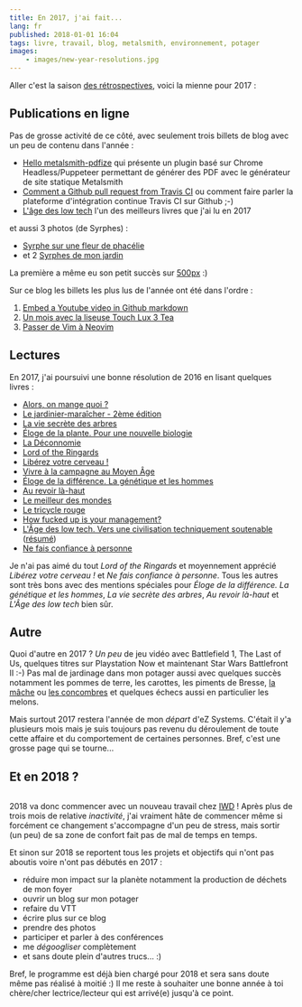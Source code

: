 ```yaml
---
title: En 2017, j'ai fait...
lang: fr
published: 2018-01-01 16:04
tags: livre, travail, blog, metalsmith, environnement, potager
images:
    - images/new-year-resolutions.jpg
---
```


Aller c'est la saison [des
rétrospectives](http://www.hteumeuleu.fr/retrospective-2017/), voici la mienne pour 2017&nbsp;:

## Publications en ligne

Pas de grosse activité de ce côté, avec seulement trois billets de blog avec un peu de
contenu dans l'année&nbsp;:

* [Hello metalsmith-pdfize](/post/metalsmith-pdfize/) qui présente un plugin
  basé sur Chrome Headless/Puppeteer permettant de générer des PDF avec le
  générateur de site statique Metalsmith
* [Comment a Github pull request from Travis CI](/post/github-api-from-travisci/)
  ou comment faire parler la plateforme d'intégration continue Travis CI sur
  Github ;-)
* [L'âge des low tech](/post/livre-l-age-des-low-tech/) l'un des meilleurs
  livres que j'ai lu en 2017

et aussi 3 photos (de Syrphes)&nbsp;:

* [Syrphe sur une fleur de phacélie](/post/syrphe-phacelie/)
* et 2 [Syrphes de mon jardin](/post/syrphes-jardin/)

La première a même eu son petit succès sur
[500px](https://500px.com/photo/234958943/hoverfly-on-a-phacelia-flower-by-damien-pobel) :)

Sur ce blog les billets les plus lus de l'année ont été dans l'ordre&nbsp;:

1. [Embed a Youtube video in Github markdown](/post/youtube-video-github/)
1. [Un mois avec la liseuse Touch Lux 3 Tea](/post/liseuse-touch-lux-3-tea/)
1. [Passer de Vim à Neovim](/post/vim-neovim/)

## Lectures

En 2017, j'ai poursuivi une bonne résolution de 2016 en lisant quelques
livres&nbsp;:

* [Alors, on mange quoi ?](http://www.fayard.fr/alors-mange-quoi-9782213700847)
* [Le jardinier-maraîcher - 2ème
  édition](http://lejardiniermaraicher.com/livre/)
* [La vie secrète des arbres](http://www.arenes.fr/livre/vie-secrete-arbres/)
* [Éloge de la plante. Pour une nouvelle
  biologie](http://www.seuil.com/ouvrage/eloge-de-la-plante-pour-une-nouvelle-biologie-francis-halle/9782020684989)
* [La
  Déconnomie](http://www.seuil.com/ouvrage/la-deconnomie-jacques-genereux/9782021241198)
* [Lord of the Ringards](http://www.bragelonne.fr/livres/View/lord-of-the-ringards-1)
* [Libérez votre cerveau&nbsp;!](http://www.laffont.fr/site/liberez_votre_cerveau_&100&9782221187586.html)
* [Vivre à la campagne au Moyen Âge](https://books.openedition.org/alpara/1978)
* [Éloge de la différence. La génétique et les hommes](http://www.seuil.com/ouvrage/eloge-de-la-difference-la-genetique-et-les-hommes-albert-jacquard/9782020049382)
* [Au revoir là-haut](http://www.albin-michel.fr/ouvrages/au-revoir-la-haut-9782226249678)
* [Le meilleur des mondes](https://www.pocket.fr/tous-nos-livres/le_meilleur_des_mondes-9782266283038-2/)
* [Le tricycle rouge](http://www.lechoixdesbibliothecaires.com/livre-172458-le-tricycle-rouge.htm)
* [How fucked up is your management?](https://mfbt.ca/how-fucked-up-is-your-management-8a1086eeb4a9)
* [L'Âge des low tech. Vers une civilisation techniquement soutenable](http://www.seuil.com/ouvrage/l-age-des-low-tech-philippe-bihouix/9782021160727) ([résumé](/post/livre-l-age-des-low-tech/))
* [Ne fais confiance à personne](http://www.sonatine-editions.fr/livres/Ne-fais-confiance-a-personne.asp)

Je n'ai pas aimé du tout *Lord of the Ringards* et moyennement apprécié *Libérez
votre cerveau&nbsp;!* et *Ne fais confiance à personne*. Tous les autres sont
très bons avec des mentions spéciales pour *Éloge de la différence. La génétique
et les hommes*, *La vie secrète des arbres*, *Au revoir là-haut* et *L'Âge des
low tech* bien sûr.

## Autre

Quoi d'autre en 2017&nbsp;? *Un peu* de jeu vidéo avec Battlefield 1, The Last
of Us, quelques titres sur Playstation Now et maintenant Star Wars Battlefront
II :-) Pas mal de jardinage dans mon potager aussi avec quelques succès
notamment les pommes de terre, les carottes, les piments de Bresse, [la
mâche](https://www.instagram.com/p/Bb904hbnYlY/) ou [les
concombres](https://www.instagram.com/p/BW4uhGDjjq5/) et quelques échecs aussi
en particulier les melons.

Mais surtout 2017 restera l'année de mon *départ* d'eZ Systems. C'était il y'a
plusieurs mois mais je suis toujours pas revenu du déroulement de toute cette
affaire et du comportement de certaines personnes. Bref, c'est une grosse page
qui se tourne...

## Et en 2018&nbsp;?

<figure class="object-left bordered">
    <a href="/images/new-year-resolutions.jpg"><img src="/images/330x/new-year-resolutions.jpg" alt=""></a>
</figure>

2018 va donc commencer avec un nouveau travail chez [IWD](https://iwd.io)&nbsp;!
Après plus de trois mois de relative *inactivité*, j'ai vraiment hâte de
commencer même si forcément ce changement s'accompagne d'un peu de stress, mais
sortir (un peu) de sa zone de confort fait pas de mal de temps en temps.

Et sinon sur 2018 se reportent tous les projets et objectifs qui n'ont pas
aboutis voire n'ont pas débutés en 2017&nbsp;:

* réduire mon impact sur la planète notamment la production de déchets de mon
  foyer
* ouvrir un blog sur mon potager
* refaire du VTT
* écrire plus sur ce blog
* prendre des photos
* participer et parler à des conférences
* me *dégoogliser* complètement
* et sans doute plein d'autres trucs... :)

Bref, le programme est déjà bien chargé pour 2018 et sera sans doute même pas
réalisé à moitié :) Il me reste à souhaiter une bonne année à toi chère/cher
lectrice/lecteur qui est arrivé(e) jusqu'à ce point.
